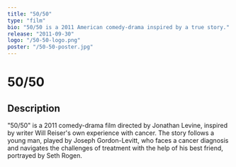 ```yaml
---
title: "50/50"
type: "film"
bio: "50/50 is a 2011 American comedy-drama inspired by a true story."
release: "2011-09-30"
logo: "/50-50-logo.png"
poster: "/50-50-poster.jpg"
---
```


# 50/50

## Description
"50/50" is a 2011 comedy-drama film directed by Jonathan Levine, inspired by writer Will Reiser's own experience with cancer. The story follows a young man, played by Joseph Gordon-Levitt, who faces a cancer diagnosis and navigates the challenges of treatment with the help of his best friend, portrayed by Seth Rogen.